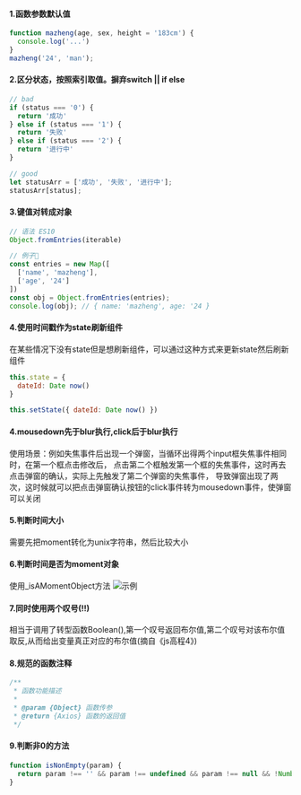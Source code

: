 #### 1.函数参数默认值
```javascript
function mazheng(age, sex, height = '183cm') {
  console.log('...')
}
mazheng('24', 'man');
```

#### 2.区分状态，按照索引取值。摒弃switch || if else
```javascript
// bad
if (status === '0') {
  return '成功'
} else if (status === '1') {
  return '失败'
} else if (status === '2') {
  return '进行中'
}

// good
let statusArr = ['成功', '失败', '进行中'];
statusArr[status];
```

#### 3.键值对转成对象
```javascript
// 语法 ES10
Object.fromEntries(iterable)

// 例子🌰
const entries = new Map([
  ['name', 'mazheng'],
  ['age', '24']
])
const obj = Object.fromEntries(entries);
console.log(obj); // { name: 'mazheng', age: '24 }
```

#### 4.使用时间戳作为state刷新组件
在某些情况下没有state但是想刷新组件，可以通过这种方式来更新state然后刷新组件
```javascript
this.state = {
  dateId: Date now()
}

this.setState({ dateId: Date now() })
```

#### 4.mousedown先于blur执行,click后于blur执行
使用场景：例如失焦事件后出现一个弹窗，当循环出得两个input框失焦事件相同时，在第一个框点击修改后，
点击第二个框触发第一个框的失焦事件，这时再去点击弹窗的确认，实际上先触发了第二个弹窗的失焦事件，
导致弹窗出现了两次，这时候就可以把点击弹窗确认按钮的click事件转为mousedown事件，使弹窗可以关闭

#### 5.判断时间大小
需要先把moment转化为unix字符串，然后比较大小

#### 6.判断时间是否为moment对象
使用_isAMomentObject方法
![示例](http://pic.yupoo.com/mazhenghjj/28736148/682e4f17.png)

#### 7.同时使用两个叹号(!!)
相当于调用了转型函数Boolean(),第一个叹号返回布尔值,第二个叹号对该布尔值取反,从而给出变量真正对应的布尔值(摘自《js高程4》)

#### 8.规范的函数注释
```javascript
/**
 * 函数功能描述
 *
 * @param {Object} 函数传参
 * @return {Axios} 函数的返回值
 */

```

#### 9.判断非0的方法
```javascript
function isNonEmpty(param) {
  return param !== '' && param !== undefined && param !== null && !Number.isNaN(val)
}
```
